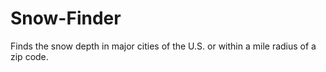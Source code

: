 # Snow-Finder
Finds the snow depth in major cities of the U.S. or within a mile radius of a zip code.
